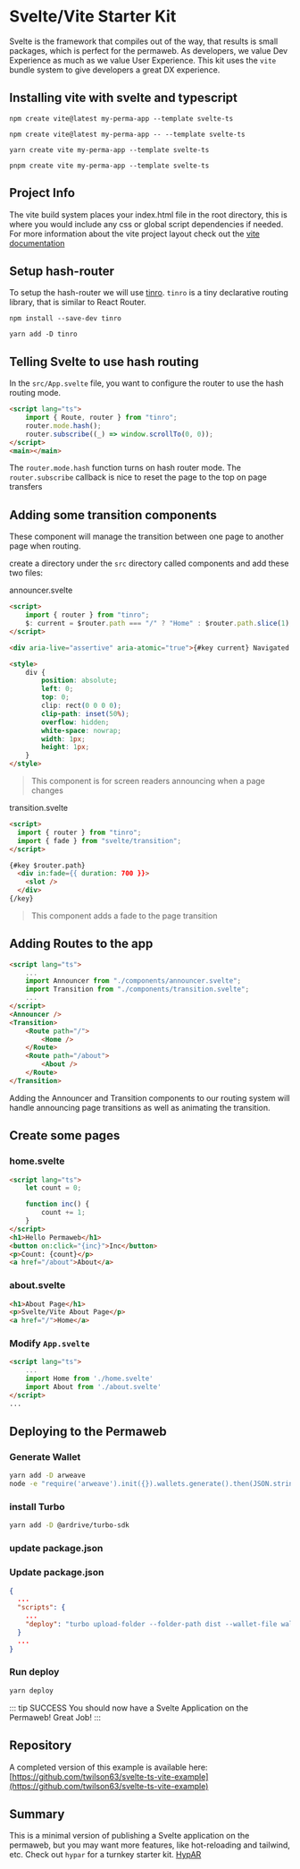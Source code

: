# Svelte/Vite Starter Kit

Svelte is the framework that compiles out of the way, that results is small packages, which is perfect for the permaweb. As developers, we value Dev Experience as much as we value User Experience. This kit uses the `vite` bundle system to give developers a great DX experience.

## Installing vite with svelte and typescript

<CodeGroup>
  <CodeGroupItem title="NPM v6">

```console
npm create vite@latest my-perma-app --template svelte-ts
```

  </CodeGroupItem>
  <CodeGroupItem title="NPM v7">

```console
npm create vite@latest my-perma-app -- --template svelte-ts
```

  </CodeGroupItem>
  <CodeGroupItem title="YARN">

```console
yarn create vite my-perma-app --template svelte-ts
```

  </CodeGroupItem>
  <CodeGroupItem title="PNPM">

```console
pnpm create vite my-perma-app --template svelte-ts
```

  </CodeGroupItem>
</CodeGroup>

## Project Info

The vite build system places your index.html file in the root directory, this is where you would include any css or global script dependencies if needed. For more information about the vite project layout check out the [vite documentation](https://vitejs.dev/guide/#index-html-and-project-root)

## Setup hash-router

To setup the hash-router we will use [tinro](https://github.com/AlexxNB/tinro). `tinro` is a tiny declarative routing library, that is similar to React Router.

<CodeGroup>
  <CodeGroupItem title="NPM">

```console
npm install --save-dev tinro
```

  </CodeGroupItem>
  <CodeGroupItem title="YARN">

```console
yarn add -D tinro
```

  </CodeGroupItem>
</CodeGroup>

## Telling Svelte to use hash routing

In the `src/App.svelte` file, you want to configure the router to use the hash routing mode.

```html
<script lang="ts">
	import { Route, router } from "tinro";
	router.mode.hash();
	router.subscribe((_) => window.scrollTo(0, 0));
</script>
<main></main>
```

The `router.mode.hash` function turns on hash router mode.
The `router.subscribe` callback is nice to reset the page to the top on page transfers

## Adding some transition components

These component will manage the transition between one page to another page when routing.

create a directory under the `src` directory called components and add these two files:

announcer.svelte

```html
<script>
	import { router } from "tinro";
	$: current = $router.path === "/" ? "Home" : $router.path.slice(1);
</script>

<div aria-live="assertive" aria-atomic="true">{#key current} Navigated to {current} {/key}</div>

<style>
	div {
		position: absolute;
		left: 0;
		top: 0;
		clip: rect(0 0 0 0);
		clip-path: inset(50%);
		overflow: hidden;
		white-space: nowrap;
		width: 1px;
		height: 1px;
	}
</style>
```

> This component is for screen readers announcing when a page changes

transition.svelte

```html
<script>
  import { router } from "tinro";
  import { fade } from "svelte/transition";
</script>

{#key $router.path}
  <div in:fade={{ duration: 700 }}>
    <slot />
  </div>
{/key}
```

> This component adds a fade to the page transition

## Adding Routes to the app

```html
<script lang="ts">
	...
	import Announcer from "./components/announcer.svelte";
	import Transition from "./components/transition.svelte";
	...
</script>
<Announcer />
<Transition>
	<Route path="/">
		<Home />
	</Route>
	<Route path="/about">
		<About />
	</Route>
</Transition>
```

Adding the Announcer and Transition components to our routing system will handle announcing page transitions as well as animating the transition.

## Create some pages

### home.svelte

```html
<script lang="ts">
	let count = 0;

	function inc() {
		count += 1;
	}
</script>
<h1>Hello Permaweb</h1>
<button on:click="{inc}">Inc</button>
<p>Count: {count}</p>
<a href="/about">About</a>
```

### about.svelte

```html
<h1>About Page</h1>
<p>Svelte/Vite About Page</p>
<a href="/">Home</a>
```

### Modify `App.svelte`

```html
<script lang="ts">
	...
	import Home from './home.svelte'
	import About from './about.svelte'
</script>
...
```

## Deploying to the Permaweb

### Generate Wallet

```sh
yarn add -D arweave
node -e "require('arweave').init({}).wallets.generate().then(JSON.stringify).then(console.log.bind(console))" > wallet.json
```

### install Turbo

```sh
yarn add -D @ardrive/turbo-sdk
```

### update package.json

### Update package.json

```json
{
  ...
  "scripts": {
    ...
    "deploy": "turbo upload-folder --folder-path dist --wallet-file wallet.json > latest-manifest.json"
  }
  ...
}
```

### Run deploy

```sh
yarn deploy
```

::: tip SUCCESS
You should now have a Svelte Application on the Permaweb! Great Job!
:::

## Repository

A completed version of this example is available here: [https://github.com/twilson63/svelte-ts-vite-example](https://github.com/twilson63/svelte-ts-vite-example)

## Summary

This is a minimal version of publishing a Svelte application on the permaweb, but you may want more features, like hot-reloading and tailwind, etc. Check out `hypar` for a turnkey starter kit. [HypAR](https://github.com/twilson63/hypar)
